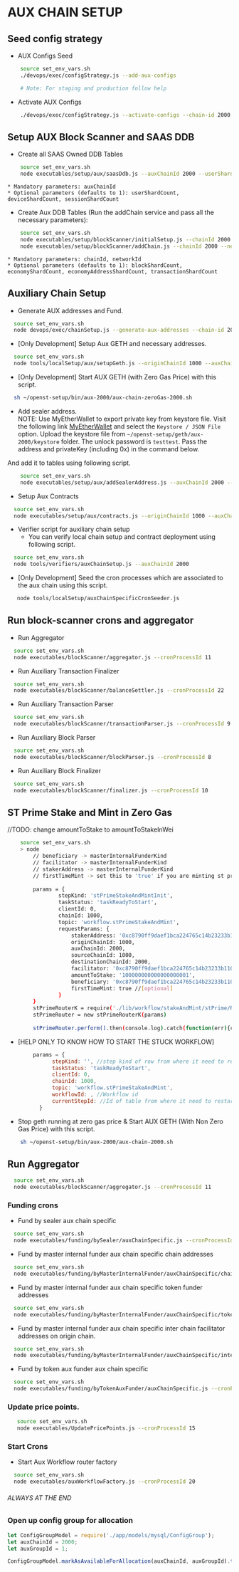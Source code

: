 # AUX CHAIN SETUP

## Seed config strategy

* AUX Configs Seed
```bash
    source set_env_vars.sh
    ./devops/exec/configStrategy.js --add-aux-configs

    # Note: For staging and production follow help
```

* Activate AUX Configs
```bash
    ./devops/exec/configStrategy.js --activate-configs --chain-id 2000 --group-id 1
```

## Setup AUX Block Scanner and SAAS DDB

* Create all SAAS Owned DDB Tables
```bash
    source set_env_vars.sh
    node executables/setup/aux/saasDdb.js --auxChainId 2000 --userShardNoStr 1,2 --deviceShardNoStr 1,2 --sessionShardNoStr 1,2 --balanceShardNoStr 1,2
```
    * Mandatory parameters: auxChainId
    * Optional parameters (defaults to 1): userShardCount, deviceShardCount, sessionShardCount

* Create Aux DDB Tables (Run the addChain service and pass all the necessary parameters):
```bash
    source set_env_vars.sh
    node executables/setup/blockScanner/initialSetup.js --chainId 2000
    node executables/setup/blockScanner/addChain.js --chainId 2000 --networkId 2000 --blockShardCount 1 --transactionShardCount 1 --economyShardCount 2 --economyAddressShardCount 2
```
    * Mandatory parameters: chainId, networkId
    * Optional parameters (defaults to 1): blockShardCount, economyShardCount, economyAddressShardCount, transactionShardCount


## Auxiliary Chain Setup

* Generate AUX addresses and Fund.
```bash
  source set_env_vars.sh
  node devops/exec/chainSetup.js --generate-aux-addresses --chain-id 2000
```

* [Only Development] Setup Aux GETH and necessary addresses.
```bash
  source set_env_vars.sh
  node tools/localSetup/aux/setupGeth.js --originChainId 1000 --auxChainId 2000
```

* [Only Development] Start AUX GETH (with Zero Gas Price) with this script.
```bash
  sh ~/openst-setup/bin/aux-2000/aux-chain-zeroGas-2000.sh
```

* Add sealer address.  
  NOTE: Use MyEtherWallet to export private key from keystore file. 
  Visit the following link [MyEtherWallet](https://www.myetherwallet.com/#view-wallet-info) and select the `Keystore / JSON File` option. 
  Upload the keystore file from `~/openst-setup/geth/aux-2000/keystore` folder. The unlock password is 
  `testtest`. Pass the address and privateKey (including 0x) in the command below.

And add it to tables using following script.
```bash
    source set_env_vars.sh
    node executables/setup/aux/addSealerAddress.js --auxChainId 2000 --sealerAddress '0xabc...' --sealerPrivateKey '0xabc...'
```

* Setup Aux Contracts
```bash
  source set_env_vars.sh
  node executables/setup/aux/contracts.js --originChainId 1000 --auxChainId 2000
```

* Verifier script for auxiliary chain setup
    - You can verify local chain setup and contract deployment using following script.
```bash
  source set_env_vars.sh
  node tools/verifiers/auxChainSetup.js --auxChainId 2000
```

* [Only Development] Seed the cron processes which are associated to the aux chain using this script.
```bash
   node tools/localSetup/auxChainSpecificCronSeeder.js
```
   
## Run block-scanner crons and aggregator

* Run Aggregator
```bash
  source set_env_vars.sh
  node executables/blockScanner/aggregator.js --cronProcessId 11
```

* Run Auxiliary Transaction Finalizer
```bash
  source set_env_vars.sh
  node executables/blockScanner/balanceSettler.js --cronProcessId 22
```

* Run Auxiliary Transaction Parser
```bash
  source set_env_vars.sh
  node executables/blockScanner/transactionParser.js --cronProcessId 9
```

* Run Auxiliary Block Parser
```bash
  source set_env_vars.sh
  node executables/blockScanner/blockParser.js --cronProcessId 8
```

* Run Auxiliary Block Finalizer
```bash
  source set_env_vars.sh
  node executables/blockScanner/finalizer.js --cronProcessId 10
```


## ST Prime Stake and Mint in Zero Gas

//TODO: change amountToStake to amountToStakeInWei
```bash
    source set_env_vars.sh
    > node
        // beneficiary -> masterInternalFunderKind
        // facilitator -> masterInternalFunderKind
        // stakerAddress -> masterInternalFunderKind
        // firstTimeMint -> set this to 'true' if you are minting st prime for the first time [optional]
        
        params = {
                stepKind: 'stPrimeStakeAndMintInit',
                taskStatus: 'taskReadyToStart',
                clientId: 0,
                chainId: 1000,
                topic: 'workflow.stPrimeStakeAndMint',
                requestParams: {
                    stakerAddress: '0xc8790ff9daef1bca224765c14b23233b1109d46a', 
                    originChainId: 1000, 
                    auxChainId: 2000, 
                    sourceChainId: 1000,
                    destinationChainId: 2000,
                    facilitator: '0xc8790ff9daef1bca224765c14b23233b1109d46a', 
                    amountToStake: '100000000000000000001', 
                    beneficiary: '0xc8790ff9daef1bca224765c14b23233b1109d46a',
                    firstTimeMint: true //[optional]
                }
        }
        stPrimeRouterK = require('./lib/workflow/stakeAndMint/stPrime/Router')
        stPrimeRouter = new stPrimeRouterK(params)
   
        stPrimeRouter.perform().then(console.log).catch(function(err){console.log('err', err)})
```
* [HELP ONLY TO KNOW HOW TO START THE STUCK WORKFLOW]
```js
        params = {
              stepKind: '', //step kind of row from where it need to restart
              taskStatus: 'taskReadyToStart',
              clientId: 0,
              chainId: 1000,
              topic: 'workflow.stPrimeStakeAndMint',
              workflowId: , //Workflow id
              currentStepId: //Id of table from where it need to restart
          }
```

* Stop geth running at zero gas price & Start AUX GETH (With Non Zero Gas Price) with this script.
```bash
    sh ~/openst-setup/bin/aux-2000/aux-chain-2000.sh
```

## Run Aggregator
```bash
  source set_env_vars.sh
  node executables/blockScanner/aggregator.js --cronProcessId 11
```

### Funding crons

* Fund by sealer aux chain specific
```bash
  source set_env_vars.sh
  node executables/funding/bySealer/auxChainSpecific.js --cronProcessId 13
```

* Fund by master internal funder aux chain specific chain addresses
```bash
  source set_env_vars.sh
  node executables/funding/byMasterInternalFunder/auxChainSpecific/chainAddresses.js --cronProcessId 12
```

* Fund by master internal funder aux chain specific token funder addresses
```bash
  source set_env_vars.sh
  node executables/funding/byMasterInternalFunder/auxChainSpecific/tokenFunderAddresses.js --cronProcessId 16
```

* Fund by master internal funder aux chain specific inter chain facilitator addresses on origin chain.
```bash
  source set_env_vars.sh
  node executables/funding/byMasterInternalFunder/auxChainSpecific/interChainFacilitatorAddresses.js --cronProcessId 17
```

* Fund by token aux funder aux chain specific
```bash
  source set_env_vars.sh
  node executables/funding/byTokenAuxFunder/auxChainSpecific.js --cronProcessId 14
```

### Update price points.
```bash
   source set_env_vars.sh
   node executables/UpdatePricePoints.js --cronProcessId 15
```

### Start Crons
* Start Aux Workflow router factory
```bash
  source set_env_vars.sh
  node executables/auxWorkflowFactory.js --cronProcessId 20
```

###### ALWAYS AT THE END
### Open up config group for allocation
```js
let ConfigGroupModel = require('./app/models/mysql/ConfigGroup');
let auxChainId = 2000;
let auxGroupId = 1;

ConfigGroupModel.markAsAvailableForAllocation(auxChainId, auxGroupId).then(console.log);
```

